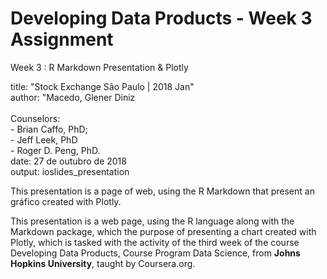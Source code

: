 # Developing Data Products - Week 3 Assignment
Week 3 : R Markdown Presentation &amp; Plotly

title: "Stock Exchange São Paulo | 2018 Jan" </BR>
author: "Macedo, Glener Diniz </BR> </BR>
Counselors: </BR>
        - Brian Caffo, PhD; </BR>
        - Jeff Leek, PhD </BR>
        - Roger D. Peng, PhD. </BR>
date: 
27 de outubro de 2018</BR>
output: ioslides_presentation

This presentation is a page of web, using the R Markdown that present an gráfico created with Plotly.

This presentation is a web page, using the R language along with the Markdown package, which the purpose of presenting a chart created with Plotly, which is tasked with the activity of the third week of the course Developing Data Products, Course Program Data Science, from <b>Johns Hopkins University</b>, taught by Coursera.org.
